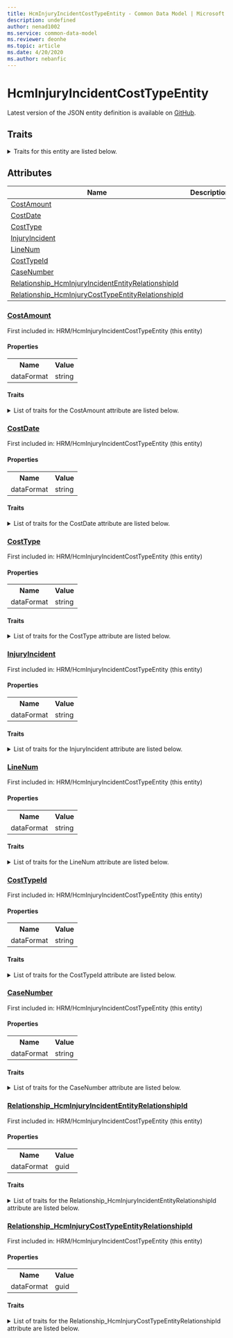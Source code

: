 ```yaml
---
title: HcmInjuryIncidentCostTypeEntity - Common Data Model | Microsoft Docs
description: undefined
author: nenad1002
ms.service: common-data-model
ms.reviewer: deonhe
ms.topic: article
ms.date: 4/20/2020
ms.author: nebanfic
---
```


# HcmInjuryIncidentCostTypeEntity

  
 Latest version of the JSON entity definition is available on <a href="https://github.com/Microsoft/CDM/tree/master/schemaDocuments/core/operationsCommon/Entities/HumanResources/HRM/HcmInjuryIncidentCostTypeEntity.cdm.json" target="_blank">GitHub</a>.  

## Traits

<details>
<summary>Traits for this entity are listed below.  
</summary>

**is.CDM.entityVersion**  
  <table><tr><th>Parameter</th><th>Value</th><th>Data type</th><th>Explanation</th></tr><tr><td>versionNumber</td><td>"1.0.0"</td><td>string</td><td>semantic version number of the entity</td></tr></table>

**is.application.releaseVersion**  
  <table><tr><th>Parameter</th><th>Value</th><th>Data type</th><th>Explanation</th></tr><tr><td>releaseVersion</td><td>"10.0.13.0"</td><td>string</td><td>semantic version number of the application introducing this entity</td></tr></table>

</details>

## Attributes

|Name|Description|First Included in Instance|
|---|---|---|
|[CostAmount](#CostAmount)||<a href="HcmInjuryIncidentCostTypeEntity.md" target="_blank">HRM/HcmInjuryIncidentCostTypeEntity</a>|
|[CostDate](#CostDate)||<a href="HcmInjuryIncidentCostTypeEntity.md" target="_blank">HRM/HcmInjuryIncidentCostTypeEntity</a>|
|[CostType](#CostType)||<a href="HcmInjuryIncidentCostTypeEntity.md" target="_blank">HRM/HcmInjuryIncidentCostTypeEntity</a>|
|[InjuryIncident](#InjuryIncident)||<a href="HcmInjuryIncidentCostTypeEntity.md" target="_blank">HRM/HcmInjuryIncidentCostTypeEntity</a>|
|[LineNum](#LineNum)||<a href="HcmInjuryIncidentCostTypeEntity.md" target="_blank">HRM/HcmInjuryIncidentCostTypeEntity</a>|
|[CostTypeId](#CostTypeId)||<a href="HcmInjuryIncidentCostTypeEntity.md" target="_blank">HRM/HcmInjuryIncidentCostTypeEntity</a>|
|[CaseNumber](#CaseNumber)||<a href="HcmInjuryIncidentCostTypeEntity.md" target="_blank">HRM/HcmInjuryIncidentCostTypeEntity</a>|
|[Relationship_HcmInjuryIncidentEntityRelationshipId](#Relationship_HcmInjuryIncidentEntityRelationshipId)||<a href="HcmInjuryIncidentCostTypeEntity.md" target="_blank">HRM/HcmInjuryIncidentCostTypeEntity</a>|
|[Relationship_HcmInjuryCostTypeEntityRelationshipId](#Relationship_HcmInjuryCostTypeEntityRelationshipId)||<a href="HcmInjuryIncidentCostTypeEntity.md" target="_blank">HRM/HcmInjuryIncidentCostTypeEntity</a>|

### <a href=#CostAmount name="CostAmount">CostAmount</a>

First included in: HRM/HcmInjuryIncidentCostTypeEntity (this entity)  

#### Properties

<table><tr><th>Name</th><th>Value</th></tr><tr><td>dataFormat</td><td>string</td></tr></table>

#### Traits

<details>
<summary>List of traits for the CostAmount attribute are listed below.</summary>

**is.dataFormat.character**  
**is.dataFormat.big**  
**is.dataFormat.array**  
**is.dataFormat.character**  
**is.dataFormat.array**  
</details>

### <a href=#CostDate name="CostDate">CostDate</a>

First included in: HRM/HcmInjuryIncidentCostTypeEntity (this entity)  

#### Properties

<table><tr><th>Name</th><th>Value</th></tr><tr><td>dataFormat</td><td>string</td></tr></table>

#### Traits

<details>
<summary>List of traits for the CostDate attribute are listed below.</summary>

**is.dataFormat.character**  
**is.dataFormat.big**  
**is.dataFormat.array**  
**is.dataFormat.character**  
**is.dataFormat.array**  
</details>

### <a href=#CostType name="CostType">CostType</a>

First included in: HRM/HcmInjuryIncidentCostTypeEntity (this entity)  

#### Properties

<table><tr><th>Name</th><th>Value</th></tr><tr><td>dataFormat</td><td>string</td></tr></table>

#### Traits

<details>
<summary>List of traits for the CostType attribute are listed below.</summary>

**is.dataFormat.character**  
**is.dataFormat.big**  
**is.dataFormat.array**  
**is.dataFormat.character**  
**is.dataFormat.array**  
</details>

### <a href=#InjuryIncident name="InjuryIncident">InjuryIncident</a>

First included in: HRM/HcmInjuryIncidentCostTypeEntity (this entity)  

#### Properties

<table><tr><th>Name</th><th>Value</th></tr><tr><td>dataFormat</td><td>string</td></tr></table>

#### Traits

<details>
<summary>List of traits for the InjuryIncident attribute are listed below.</summary>

**is.dataFormat.character**  
**is.dataFormat.big**  
**is.dataFormat.array**  
**is.dataFormat.character**  
**is.dataFormat.array**  
</details>

### <a href=#LineNum name="LineNum">LineNum</a>

First included in: HRM/HcmInjuryIncidentCostTypeEntity (this entity)  

#### Properties

<table><tr><th>Name</th><th>Value</th></tr><tr><td>dataFormat</td><td>string</td></tr></table>

#### Traits

<details>
<summary>List of traits for the LineNum attribute are listed below.</summary>

**is.dataFormat.character**  
**is.dataFormat.big**  
**is.dataFormat.array**  
**is.dataFormat.character**  
**is.dataFormat.array**  
</details>

### <a href=#CostTypeId name="CostTypeId">CostTypeId</a>

First included in: HRM/HcmInjuryIncidentCostTypeEntity (this entity)  

#### Properties

<table><tr><th>Name</th><th>Value</th></tr><tr><td>dataFormat</td><td>string</td></tr></table>

#### Traits

<details>
<summary>List of traits for the CostTypeId attribute are listed below.</summary>

**is.dataFormat.character**  
**is.dataFormat.big**  
**is.dataFormat.array**  
**is.dataFormat.character**  
**is.dataFormat.array**  
</details>

### <a href=#CaseNumber name="CaseNumber">CaseNumber</a>

First included in: HRM/HcmInjuryIncidentCostTypeEntity (this entity)  

#### Properties

<table><tr><th>Name</th><th>Value</th></tr><tr><td>dataFormat</td><td>string</td></tr></table>

#### Traits

<details>
<summary>List of traits for the CaseNumber attribute are listed below.</summary>

**is.dataFormat.character**  
**is.dataFormat.big**  
**is.dataFormat.array**  
**is.dataFormat.character**  
**is.dataFormat.array**  
</details>

### <a href=#Relationship_HcmInjuryIncidentEntityRelationshipId name="Relationship_HcmInjuryIncidentEntityRelationshipId">Relationship_HcmInjuryIncidentEntityRelationshipId</a>

First included in: HRM/HcmInjuryIncidentCostTypeEntity (this entity)  

#### Properties

<table><tr><th>Name</th><th>Value</th></tr><tr><td>dataFormat</td><td>guid</td></tr></table>

#### Traits

<details>
<summary>List of traits for the Relationship_HcmInjuryIncidentEntityRelationshipId attribute are listed below.</summary>

**is.dataFormat.character**  
**is.dataFormat.big**  
**is.dataFormat.array**  
**is.dataFormat.guid**  
**means.identity.entityId**  
**is.linkedEntity.identifier**  
Marks the attribute(s) that hold foreign key references to a linked (used as an attribute) entity. This attribute is added to the resolved entity to enumerate the referenced entities.  <table><tr><th>Parameter</th><th>Value</th><th>Data type</th><th>Explanation</th></tr><tr><td>entityReferences</td><td>empty table</td><td>entity</td><td>a reference to the constant entity holding the list of entity references</td></tr></table>

**is.dataFormat.guid**  
**is.dataFormat.character**  
**is.dataFormat.array**  
</details>

### <a href=#Relationship_HcmInjuryCostTypeEntityRelationshipId name="Relationship_HcmInjuryCostTypeEntityRelationshipId">Relationship_HcmInjuryCostTypeEntityRelationshipId</a>

First included in: HRM/HcmInjuryIncidentCostTypeEntity (this entity)  

#### Properties

<table><tr><th>Name</th><th>Value</th></tr><tr><td>dataFormat</td><td>guid</td></tr></table>

#### Traits

<details>
<summary>List of traits for the Relationship_HcmInjuryCostTypeEntityRelationshipId attribute are listed below.</summary>

**is.dataFormat.character**  
**is.dataFormat.big**  
**is.dataFormat.array**  
**is.dataFormat.guid**  
**means.identity.entityId**  
**is.linkedEntity.identifier**  
Marks the attribute(s) that hold foreign key references to a linked (used as an attribute) entity. This attribute is added to the resolved entity to enumerate the referenced entities.  <table><tr><th>Parameter</th><th>Value</th><th>Data type</th><th>Explanation</th></tr><tr><td>entityReferences</td><td>empty table</td><td>entity</td><td>a reference to the constant entity holding the list of entity references</td></tr></table>

**is.dataFormat.guid**  
**is.dataFormat.character**  
**is.dataFormat.array**  
</details>
